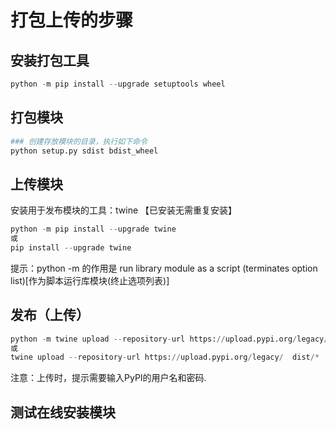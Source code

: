 
# 打包上传的步骤
## 安装打包工具
~~~python
python -m pip install --upgrade setuptools wheel
~~~

## 打包模块
~~~python
### 创建存放模块的目录，执行如下命令
python setup.py sdist bdist_wheel
~~~
## 上传模块

安装用于发布模块的工具：twine 【已安装无需重复安装】
~~~python
python -m pip install --upgrade twine
或
pip install --upgrade twine
~~~
提示：python -m 的作用是 run library module as a script (terminates option list)[作为脚本运行库模块(终止选项列表)]

## 发布（上传）
~~~python
python -m twine upload --repository-url https://upload.pypi.org/legacy/  dist/*
或
twine upload --repository-url https://upload.pypi.org/legacy/  dist/*
~~~
 注意：上传时，提示需要输入PyPI的用户名和密码.
 
## 测试在线安装模块



